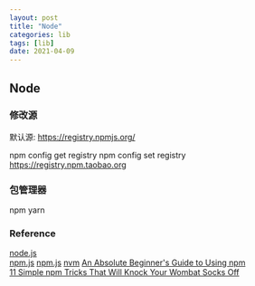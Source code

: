 ```yaml
---
layout: post
title: "Node"
categories: lib
tags: [lib]
date: 2021-04-09
---
```


## Node

### 修改源

默认源: https://registry.npmjs.org/

npm config get registry 
npm config set registry https://registry.npm.taobao.org

### 包管理器

npm
yarn


### Reference
[node.js](https://nodejs.org/en/)  
[npm.js](https://www.npmjs.com)
[npm.js](https://www.npmjs.com/get-npm)
[nvm](https://github.com/nvm-sh/nvmv)
[An Absolute Beginner's Guide to Using npm](https://nodesource.com/blog/an-absolute-beginners-guide-to-using-npm/)  
[11 Simple npm Tricks That Will Knock Your Wombat Socks Off](https://nodesource.com/blog/eleven-npm-tricks-that-will-knock-your-wombat-socks-off)  
